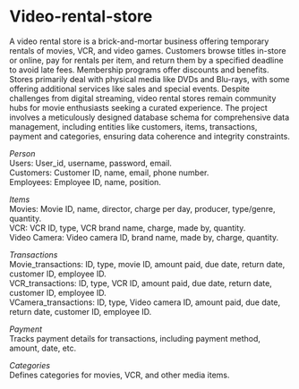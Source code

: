 # Video-rental-store
A video rental store is a brick-and-mortar business offering temporary rentals of movies, VCR, and video games. Customers browse titles in-store or online, pay for rentals per item, and return them by a specified deadline to avoid late fees. Membership programs offer discounts and benefits. Stores primarily deal with physical media like DVDs and Blu-rays, with some offering additional services like sales and special events. Despite challenges from digital streaming, video rental stores remain community hubs for movie enthusiasts seeking a curated experience.
The project involves a meticulously designed database schema for comprehensive data management, including entities like customers, items, transactions, payment and categories, ensuring data coherence and integrity constraints.

*Person*<br/>
   Users: User_id, username, password, email.<br/>
   Customers: Customer ID, name, email, phone number.<br/>
   Employees: Employee ID, name, position.<br/>

 *Items*<br/>
   Movies: Movie ID, name, director, charge per day, producer, type/genre, quantity.<br/>
   VCR: VCR ID, type, VCR brand name, charge, made by, quantity.<br/> 
   Video Camera: Video camera ID, brand name, made by, charge, quantity.<br/>

*Transactions*<br/>
   Movie_transactions: ID, type, movie ID, amount paid, due date, return date, customer ID, employee ID.<br/>
   VCR_transactions: ID, type, VCR ID, amount paid, due date, return date, customer ID, employee ID.<br/>
   VCamera_transactions: ID, type, Video camera ID, amount paid, due date, return date, customer ID, employee ID.<br/>
   
*Payment*<br/>
   Tracks payment details for transactions, including payment method, amount, date, etc.<br/>

*Categories*<br/>
   Defines categories for movies, VCR, and other media items.<br/>
